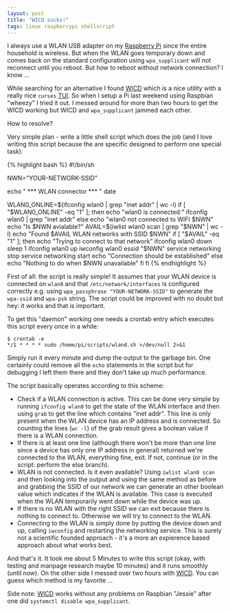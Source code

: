 ```yaml
---
layout: post
title: "WICD sucks!"
tags: linux raspberrypi shellscript
---
```


I always use a WLAN USB adapter on my [Raspberry Pi](https://www.raspberrypi.org/) since the entire household is wireless. But when the WLAN goes temporary down and comes back on the standard configuration using `wpa_supplicant` will not reconnect until you reboot. But how to reboot without network connection? I know ...

While searching for an alternative I found [WICD](https://en.wikipedia.org/wiki/Wicd) which is a nice utility with a really nice `curses` [TUI](https://en.wikipedia.org/wiki/Text-based_user_interface). So when I setup a Pi last weekend using Raspbian "wheezy" I tried it out. I messed around for more than two hours to get the WICD working but WICD and `wpa_supplicant` jammed each other.

How to resolve?

<!--more-->

Very simple plan - write a little shell script which does the job (and I love writing this script because the are specific designed to perform one special task):

{% highlight bash %}
#!/bin/sh

NWN="YOUR-NETWORK-SSID"

echo " *** WLAN connector *** "
date

WLAN0_ONLINE=$(ifconfig wlan0 | grep "inet addr" | wc -l)
if [ "$WLAN0_ONLINE" -eq "1" ]; then
        echo "wlan0 is connected:"
        ifconfig wlan0 | grep "inet addr"
else
        echo "wlan0 not connected to WIFI $NWN"
        echo "Is $NWN avialable?"
        AVAIL=$(iwlist wlan0 scan | grep "$NWN" | wc -l)
        echo "Found $AVAIL WLAN networks with SSID $NWN"
        if [ "$AVAIL" -eq "1" ]; then
                echo "Trying to connect to that network"
                ifconfig wlan0 down
                sleep 1
                ifconfig wlan0 up
                iwconfig wlan0 essid "$NWN"
                service networking stop
                service networking start
                echo "Connection should be established"
        else
                echo "Nothing to do when $NWN unavailable"
        fi
fi
{% endhighlight %}

First of all: the script is really simple! It assumes that your WLAN device is connected on `wlan0` and that `/etc/network/interfaces` is configured correctly e.g. using `wpa_passphrase "YOUR-NETWORK-SSID"` to generate the `wpa-ssid` and `wpa-psk` string. The script could be improved with no doubt but hey: it works and that is important.

To get this "daemon" working one needs a crontab entry which executes this script every once in a while:

	$ crontab -e
	*/1 * * * * sudo /home/pi/scripts/wland.sh >/dev/null 2>&1

Simply run it every minute and dump the output to the garbage bin. One certainly could remove all the `echo` statements in the script but for debugging I left them there and they don't take up much performance.

The script basically operates according to this scheme:

 - Check if a WLAN connection is active. This can be done very simple by running `ifconfig wlan0` to get the state of the WLAN interface and then using `grab` to get the line which contains "inet addr". This line is only present when the WLAN device has an IP address and is connected. So counting the lines (`wc -l`) of the grab result gives a boolean value if there is a WLAN connection.
 - If there is at least one line (although there won't be more than one line since a device has only one IP address in general) returned we're connected to the WLAN, everything fine, exit. If not, continue (or in the script: perform the else branch).
 - WLAN is not connected. Is it even available? Using `iwlist wlan0 scan` and then looking into the output and using the same method as before and grabbing the SSID of our network we can generate an other boolean value which indicates if the WLAN is available. This case is executed when the WLAN temporarily went down while the device was up.
 - If there is no WLAN with the right SSID we can exit because there is nothing to connect to. Otherwise we will try to connect to the WLAN.
 - Connecting to the WLAN is simply done by putting the device down and up, calling `iwconfig` and restarting the networking service. This is surely not a scientific founded approach - it's a more an expierence based approach about what works best.


And that's it. It took me about 5 Minutes to write this script (okay, with testing and manpage research maybe 10 minutes) and it runs smoothly (until now). On the other side I messed over two hours with [WICD](https://en.wikipedia.org/wiki/Wicd). You can guess which method is my favorite ...

Side note: [WICD](https://en.wikipedia.org/wiki/Wicd) works without any problems on Raspbian "Jessie" after one did `systemctl disable wpa_supplicant`.

